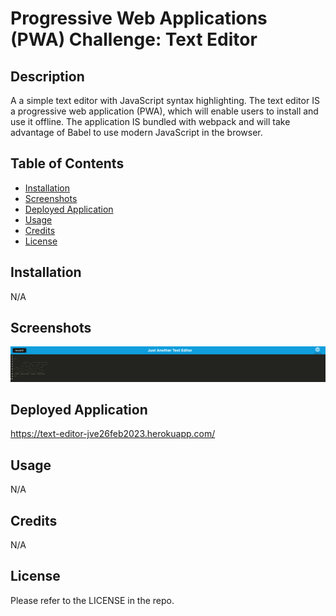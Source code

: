 # Progressive Web Applications (PWA) Challenge: Text Editor

## Description

A a simple text editor with JavaScript syntax highlighting. The text editor IS a progressive web application (PWA), which will enable users to install and use it offline. The application IS bundled with webpack and will take advantage of Babel to use modern JavaScript in the browser.

## Table of Contents

- [Installation](#installation)
- [Screenshots](#screenshots)
- [Deployed Application](#deployed-application)
- [Usage](#usage)
- [Credits](#credits)
- [License](#license)

## Installation

N/A

## Screenshots

![Alt text](/client/src//images/1.png)

## Deployed Application

https://text-editor-jve26feb2023.herokuapp.com/

## Usage

N/A

## Credits

N/A

## License

Please refer to the LICENSE in the repo.
